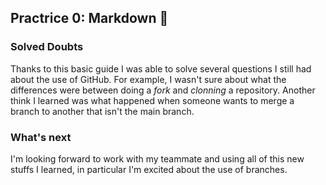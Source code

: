 ## Practrice 0: Markdown :memo:

### Solved Doubts
Thanks to this basic guide I was able to solve several questions I still had about the use of GitHub.
For example, I wasn't sure about what the differences were between doing a *fork* and *clonning* a repository.
Another think I learned was what happened when someone wants to merge a branch to another that isn't the main branch.

### What's next
I'm looking forward to work with my teammate and using all of this new stuffs I learned, in particular I'm excited about the use of branches.

